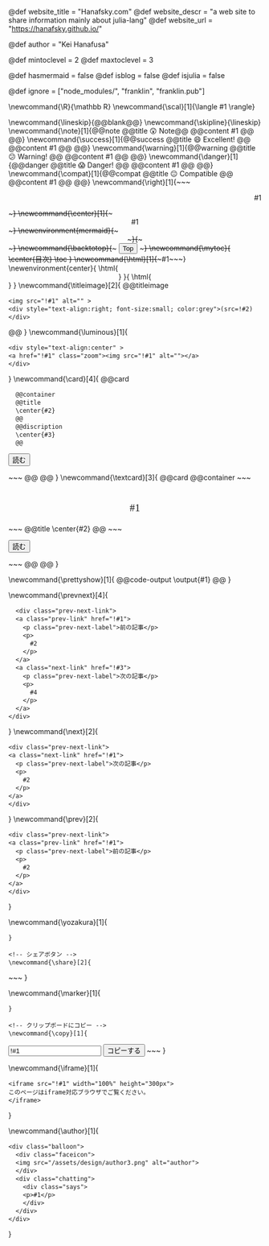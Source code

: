<!--
Add here global page variables to use throughout your
website.
The website_* must be defined for the RSS to work
-->

@def website_title = "Hanafsky.com"
@def website_descr = "a web site to share information mainly about julia-lang"
@def website_url = "https://hanafsky.github.io/"

@def author = "Kei Hanafusa"


@def mintoclevel = 2
@def maxtoclevel = 3

@def hasmermaid = false
@def isblog = false
@def isjulia = false

<!--
Add here files or directories that should be ignored by Franklin, otherwise
these files might be copied and, if markdown, processed by Franklin which
you might not want. Indicate directories by ending the name with a `/`.
-->

@def ignore = ["node_modules/", "franklin", "franklin.pub"]

<!--
Add here global latex commands to use throughout your
pages. It can be math commands but does not need to be.
For instance:
* \newcommand{\phrase}{This is a long phrase to copy.}
-->

\newcommand{\R}{\mathbb R}
\newcommand{\scal}[1]{\langle #1 \rangle}

\newcommand{\lineskip}{@@blank@@}
\newcommand{\skipline}{\lineskip}
\newcommand{\note}[1]{@@note @@title 😲 Note@@ @@content #1 @@ @@}
\newcommand{\success}[1]{@@success @@title 😄 Excellent! @@ @@content #1 @@ @@}
\newcommand{\warning}[1]{@@warning @@title 😕 Warning! @@ @@content #1 @@ @@}
\newcommand{\danger}[1]{@@danger @@title 😱 Danger! @@ @@content #1 @@ @@}
\newcommand{\compat}[1]{@@compat @@title 😐 Compatible @@ @@content #1 @@ @@}
\newcommand{\right}[1]{~~~ <p style="text-align:right"> #1 </p>~~~}
\newcommand{\center}[1]{~~~ <div style="text-align:center"> #1 </div>~~~}
\newenvironment{mermaid}{~~~ <div style="text-align:center" class="mermaid">~~~}{~~~</div>~~~}
\newcommand{\backtotop}{~~~ <button onclick="topFunction()" id="myBtn" title="Go to top">Top</button> ~~~}
\newcommand{\mytoc}{
\center{目次}
\toc
}
\newcommand{\html}[1]{~~~#1~~~}
\newenvironment{center}{
\html{<div style="text-align:center">}
}{
\html{</div>}
}
\newcommand{\titleimage}[2]{
@@titleimage
~~~
<img src="!#1" alt="" >
<div style="text-align:right; font-size:small; color:grey">(src=!#2)</div>
~~~
@@
}
\newcommand{\luminous}[1]{
~~~
<div style="text-align:center" >
<a href="!#1" class="zoom"><img src="!#1" alt=""></a>
</div>
~~~
}
\newcommand{\card}[4]{
@@card

~~~<p style="text-align:center"><img src="!#1" alt="No Image"></p>~~~
  @@container
  @@title
  \center{#2}
  @@
  @@discription
  \center{#3}
  @@
  ~~~
  <p><button class="button" onclick="location.href='!#4'">読む</button></p>
  ~~~
  @@
@@
}
\newcommand{\textcard}[3]{
@@card
  @@container
~~~<div style="font-family:yozakura; font-size:150%; text-align:center;padding-top:30pt;padding-bottom:15pt">#1</div>~~~
  @@title
  \center{#2}
  @@
  ~~~
  <p><button class="button" onclick="location.href='#3'">読む</button></p>
  ~~~
  @@
@@
}

\newcommand{\prettyshow}[1]{
@@code-output \output{#1} @@
}


\newcommand{\prevnext}[4]{
~~~
  <div class="prev-next-link">
  <a class="prev-link" href="!#1">
    <p class="prev-next-label">前の記事</p>
    <p>
      #2
    </p>
  </a>
  <a class="next-link" href="!#3">
    <p class="prev-next-label">次の記事</p>
    <p>
      #4
    </p>
  </a>
</div>
~~~
}
\newcommand{\next}[2]{
  ~~~
  <div class="prev-next-link">
  <a class="next-link" href="!#1">
    <p class="prev-next-label">次の記事</p>
    <p>
      #2
    </p>
  </a>
</div>
~~~
}
\newcommand{\prev}[2]{
  ~~~
  <div class="prev-next-link">
  <a class="prev-link" href="!#1">
    <p class="prev-next-label">前の記事</p>
    <p>
      #2
    </p>
  </a>
</div>
~~~
}

\newcommand{\yozakura}[1]{
  ~~~<p style="font-family:yozakura;font-size:xx-large">#1</p>~~~
}

<!-- シェアボタン -->
\newcommand{\share}[2]{
~~~
<div class="sns-container top">
  <div class="sns-box b-twitter">
    <a href="https://twitter.com/share?url=https://hanafsky.com/!#1&text=!#2&via=HanafusaKei&related=HanafusaKei"
    target="_blank" rel="nofollow"><i class="fab fa-twitter"></i></a></div>
  <div class="sns-box b-facebook">
    <a href="http://www.facebook.com/share.php?u=https://hanafsky.com/!#1" 
    target="_blank" rel="nofollow"><i class="fab fa-facebook"></i></a></div>
  <div class="sns-box b-hatena">
    <a href="http://b.hatena.ne.jp/add?mode=confirm&url=http://hanafsky.com/!#1&title=!#2"
    target="_blank" rel="nofollow"><span class="icon-hatena"></span></a></div>
  <div class="sns-box b-pocket">
    <a href="http://getpocket.com/edit?url=https://hanafsky.com/!#1&title=!#2"
    rel="nofollow" target="_blank"><i class="fab fa-get-pocket"></i></a></div>
  <div class="sns-box b-feedly">
    <a href="http://feedly.com/i/subscription/feed/https://hanafsky.com/feed"
    rel="nofollow" target="_blank"><span class="icon-feedly"></i></a></div>
  <div class="sns-box b-line">
    <a href='https://social-plugins.line.me/lineit/share?url=https://hanafsky.com/!#1'
    target='blank' rel="nofollow"><span class="icon-line"></span></a></div>
</div>
~~~
}

<!-- ピンクのマーカー -->
\newcommand{\marker}[1]{
  ~~~<span class="marker">#1</span>~~~
}

<!-- クリップボードにコピー -->
\newcommand{\copy}[1]{
  ~~~
  <input type="text" value="!#1" id="copytoclipboard">
  <button onclick="CopyToClipboard()" onmouseout="outFunc">コピーする</button>
  ~~~
}


\newcommand{\iframe}[1]{
  ~~~
  <iframe src="!#1" width="100%" height="300px">
  このページはiframe対応ブラウザでご覧ください。
  </iframe>
  ~~~
}

\newcommand{\author}[1]{
  ~~~
  <div class="balloon">
    <div class="faceicon">
    <img src="/assets/design/author3.png" alt="author">
    </div>
    <div class="chatting">
      <div class="says">
      <p>#1</p>
      </div>
    </div>
  </div>
  ~~~
}